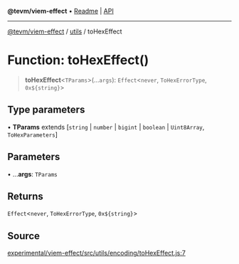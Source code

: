 **@tevm/viem-effect** • [Readme](../../README.md) \| [API](../../modules.md)

***

[@tevm/viem-effect](../../README.md) / [utils](../README.md) / toHexEffect

# Function: toHexEffect()

> **toHexEffect**\<`TParams`\>(...`args`): `Effect`\<`never`, `ToHexErrorType`, ```0x${string}```\>

## Type parameters

• **TParams** extends [`string` \| `number` \| `bigint` \| `boolean` \| `Uint8Array`, `ToHexParameters`]

## Parameters

• ...**args**: `TParams`

## Returns

`Effect`\<`never`, `ToHexErrorType`, ```0x${string}```\>

## Source

[experimental/viem-effect/src/utils/encoding/toHexEffect.js:7](https://github.com/evmts/tevm-monorepo/blob/main/experimental/viem-effect/src/utils/encoding/toHexEffect.js#L7)
